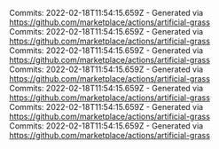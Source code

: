 Commits: 2022-02-18T11:54:15.659Z - Generated via https://github.com/marketplace/actions/artificial-grass
<br>
Commits: 2022-02-18T11:54:15.659Z - Generated via https://github.com/marketplace/actions/artificial-grass
<br>
Commits: 2022-02-18T11:54:15.659Z - Generated via https://github.com/marketplace/actions/artificial-grass
<br>
Commits: 2022-02-18T11:54:15.659Z - Generated via https://github.com/marketplace/actions/artificial-grass
<br>
Commits: 2022-02-18T11:54:15.659Z - Generated via https://github.com/marketplace/actions/artificial-grass
<br>
Commits: 2022-02-18T11:54:15.659Z - Generated via https://github.com/marketplace/actions/artificial-grass
<br>
Commits: 2022-02-18T11:54:15.659Z - Generated via https://github.com/marketplace/actions/artificial-grass
<br>
